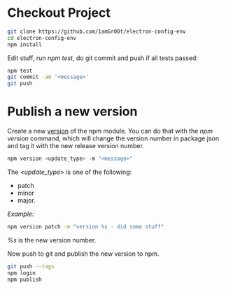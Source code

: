 # Checkout Project

```bash
git clone https://github.com/1amGr00t/electron-config-env
cd electron-config-env
npm install
```

Edit stuff, run _npm test_, do git commit and push if all tests passed:

```bash
npm test
git commit -am '<message>'
git push
```

# Publish a new version

Create a new [version](http://semver.org) of the npm module. You can do that with the _npm version_ command, which will change the version number in
 package.json and tag it with the new release version number.

```bash
npm version <update_type> -m "<message>"
```

The _<update_type>_ is one of the following:
* patch 
* minor
* major.

_Example:_
```bash
npm version patch -m "version %s - did some stuff"
```
_%s_ is the new version number.

Now push to git and publish the new version to npm. 
```bash
git push --tags
npm login
npm publish
```